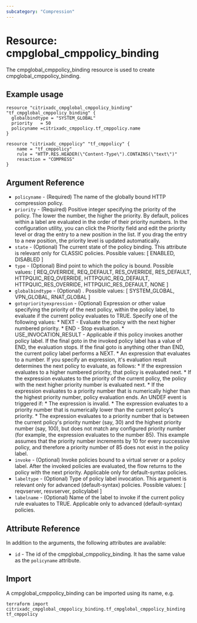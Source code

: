 ```yaml
---
subcategory: "Compression"
---
```


# Resource: cmpglobal_cmppolicy_binding

The cmpglobal_cmppolicy_binding resource is used to create cmpglobal_cmppolicy_binding.


## Example usage

```hcl
resource "citrixadc_cmpglobal_cmppolicy_binding" "tf_cmpglobal_cmppolicy_binding" {
  globalbindtype = "SYSTEM_GLOBAL"
  priority   = 50
  policyname =citrixadc_cmppolicy.tf_cmppolicy.name
}

resource "citrixadc_cmppolicy" "tf_cmppolicy" {
    name = "tf_cmppolicy"
    rule = "HTTP.RES.HEADER(\"Content-Type\").CONTAINS(\"text\")"
    resaction = "COMPRESS"
}
```


## Argument Reference

* `policyname` - (Required) The name of the globally bound HTTP compression policy.
* `priority` - (Required) Positive integer specifying the priority of the policy. The lower the number, the higher the priority. By default, polices within a label are evaluated in the order of their priority numbers. In the configuration utility, you can click the Priority field and edit the priority level or drag the entry to a new position in the list. If you drag the entry to a new position, the priority level is updated automatically.
* `state` - (Optional) The current state of the policy binding. This attribute is relevant only for CLASSIC policies. Possible values: [ ENABLED, DISABLED ]
* `type` - (Optional) Bind point to which the policy is bound. Possible values: [ REQ_OVERRIDE, REQ_DEFAULT, RES_OVERRIDE, RES_DEFAULT, HTTPQUIC_REQ_OVERRIDE, HTTPQUIC_REQ_DEFAULT, HTTPQUIC_RES_OVERRIDE, HTTPQUIC_RES_DEFAULT, NONE ]
* `globalbindtype` - (Optional) . Possible values: [ SYSTEM_GLOBAL, VPN_GLOBAL, RNAT_GLOBAL ]
* `gotopriorityexpression` - (Optional) Expression or other value specifying the priority of the next policy, within the policy label, to evaluate if the current policy evaluates to TRUE.  Specify one of the following values: * NEXT - Evaluate the policy with the next higher numbered priority. * END - Stop evaluation. * USE_INVOCATION_RESULT - Applicable if this policy invokes another policy label. If the final goto in the invoked policy label has a value of END, the evaluation stops. If the final goto is anything other than END, the current policy label performs a NEXT. * An expression that evaluates to a number. If you specify an expression, it's evaluation result determines the next policy to evaluate, as follows:  * If the expression evaluates to a higher numbered priority, that policy is evaluated next. * If the expression evaluates to the priority of the current policy, the policy with the next higher priority number is evaluated next. * If the expression evaluates to a priority number that is numerically higher than the highest priority number, policy evaluation ends. An UNDEF event is triggered if: * The expression is invalid. * The expression evaluates to a priority number that is numerically lower than the current policy's priority. * The expression evaluates to a priority number that is between the current policy's priority number (say, 30) and the highest priority number (say, 100), but does not match any configured priority number (for example, the expression evaluates to the number 85). This example assumes that the priority number increments by 10 for every successive policy, and therefore a priority number of 85 does not exist in the policy label.
* `invoke` - (Optional) Invoke policies bound to a virtual server or a policy label. After the invoked policies are evaluated, the flow returns to the policy with the next priority. Applicable only for default-syntax policies.
* `labeltype` - (Optional) Type of policy label invocation. This argument is relevant only for advanced (default-syntax) policies. Possible values: [ reqvserver, resvserver, policylabel ]
* `labelname` - (Optional) Name of the label to invoke if the current policy rule evaluates to TRUE. Applicable only to advanced (default-syntax) policies.


## Attribute Reference

In addition to the arguments, the following attributes are available:

* `id` - The id of the cmpglobal_cmppolicy_binding. It has the same value as the `policyname` attribute.


## Import

A cmpglobal_cmppolicy_binding can be imported using its name, e.g.

```shell
terraform import citrixadc_cmpglobal_cmppolicy_binding.tf_cmpglobal_cmppolicy_binding tf_cmppolicy
```
